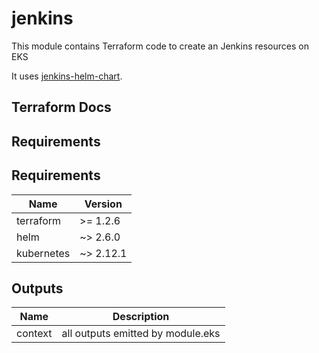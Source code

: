 # jenkins


This module contains Terraform code to create an Jenkins resources on EKS

It uses [jenkins-helm-chart](https://charts.jenkins.io).

## Terraform Docs

<!-- BEGINNING OF PRE-COMMIT-TERRAFORM DOCS HOOK -->
## Requirements

## Requirements
| Name | Version |
|------|---------|
| terraform | >= 1.2.6 |
| helm | ~> 2.6.0 |
| kubernetes | ~> 2.12.1 |


## Outputs

| Name | Description |
|------|-------------|
| context | all outputs emitted by module.eks |